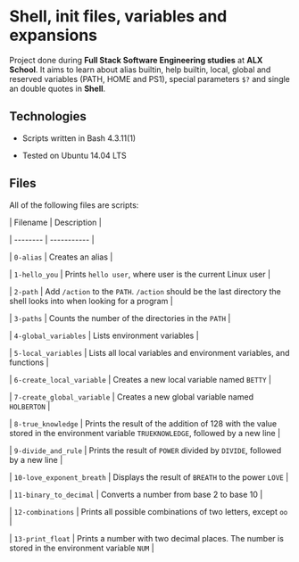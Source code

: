 # Shell, init files, variables and expansions

		



		

Project done during **Full Stack Software Engineering studies** at **ALX School**. It aims to learn about alias builtin, help builtin, local, global and reserved variables (PATH, HOME and PS1), special parameters `$?` and single an double quotes in **Shell**.

		



		

## Technologies

		

* Scripts written in Bash 4.3.11(1)

		

* Tested on Ubuntu 14.04 LTS

		



		

## Files

		

All of the following files are scripts:

		



		

| Filename | Description |

		

| -------- | ----------- |

		

| `0-alias` | Creates an alias |

		

| `1-hello_you` | Prints `hello user`, where user is the current Linux user |

		

| `2-path` | Add `/action` to the `PATH`. `/action` should be the last directory the shell looks into when looking for a program |

		

| `3-paths` | Counts the number of the directories in the `PATH` |

		

| `4-global_variables` | Lists environment variables |

		

| `5-local_variables` | Lists all local variables and environment variables, and functions |

		

| `6-create_local_variable` | Creates a new local variable named `BETTY` |

		

| `7-create_global_variable` | Creates a new global variable named `HOLBERTON` |

		

| `8-true_knowledge` | Prints the result of the addition of 128 with the value stored in the environment variable `TRUEKNOWLEDGE`, followed by a new line |

		

| `9-divide_and_rule` | Prints the result of `POWER` divided by `DIVIDE`, followed by a new line |

		

| `10-love_exponent_breath` | Displays the result of `BREATH` to the power `LOVE` |

		

| `11-binary_to_decimal` | Converts a number from base 2 to base 10 |

		

| `12-combinations` | Prints all possible combinations of two letters, except `oo` |

		

| `13-print_float` | Prints a number with two decimal places. The number is stored in the environment variable `NUM` |


